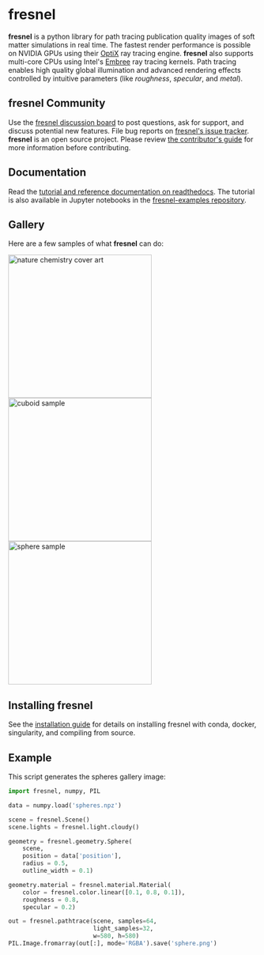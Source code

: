 # fresnel

**fresnel** is a python library for path tracing publication quality images of soft matter simulations in real time.
The fastest render performance is possible on NVIDIA GPUs using their [OptiX](https://developer.nvidia.com/optix)
ray tracing engine. **fresnel** also supports multi-core CPUs using Intel's [Embree](https://embree.github.io/)
ray tracing kernels. Path tracing enables high quality global illumination and advanced rendering effects controlled by
intuitive parameters (like *roughness*, *specular*, and *metal*).

## fresnel Community

Use the [fresnel discussion board](https://github.com/glotzerlab/fresnel/discussions)
to post questions, ask for support, and discuss potential new features.
File bug reports on [fresnel's issue tracker](https://github.com/glotzerlab/fresnel/issues).
**fresnel** is an open source project. Please review
[the contributor's guide](CONTRIBUTING.md) for more information before contributing.

## Documentation

Read the [tutorial and reference documentation on readthedocs](https://fresnel.readthedocs.io/). The tutorial
is also available in Jupyter notebooks in the [fresnel-examples repository](https://github.com/glotzerlab/fresnel-examples).

## Gallery

Here are a few samples of what **fresnel** can do:

[<img alt="nature chemistry cover art" src="doc/gallery/protomer.png" width="290" />](https://www.nature.com/nchem/volumes/11/issues/3)
[<img alt="cuboid sample" src="doc/gallery/cuboid.png" width="290" />](doc/gallery/cuboid.py)
[<img alt="sphere sample" src="doc/gallery/sphere.png" width="290" />](doc/gallery/sphere.py)

## Installing fresnel

See the [installation guide](INSTALLING.rst) for details on installing fresnel with conda, docker, singularity,
and compiling from source.

## Example

This script generates the spheres gallery image:

```python
import fresnel, numpy, PIL

data = numpy.load('spheres.npz')

scene = fresnel.Scene()
scene.lights = fresnel.light.cloudy()

geometry = fresnel.geometry.Sphere(
    scene,
    position = data['position'],
    radius = 0.5,
    outline_width = 0.1)

geometry.material = fresnel.material.Material(
    color = fresnel.color.linear([0.1, 0.8, 0.1]),
    roughness = 0.8,
    specular = 0.2)

out = fresnel.pathtrace(scene, samples=64,
                        light_samples=32,
                        w=580, h=580)
PIL.Image.fromarray(out[:], mode='RGBA').save('sphere.png')
```
